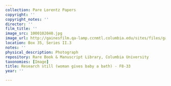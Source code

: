 ```yaml
---
collection: Pare Lorentz Papers
copyright: ''
copyright_notes: ''
director: ''
film_title: ''
image_src: 1000102040.jpg
image_url: http://gainesfilm.qa-lamp.ccnmtl.columbia.edu/sites/files/gainesfilm/images/1000102040.jpg
location: Box 35, Series II.3
notes: ''
physical_description: Photograph
repository: Rare Book & Manuscript Library, Columbia University
taxonomies: [Image]
title: Research still (woman gives baby a bath) - F8-33
year: ''

---
```


